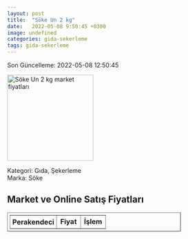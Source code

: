 ```yaml
---
layout: post
title:  "Söke Un 2 kg"
date:   2022-05-08 9:50:45 +0300
image: undefined
categories: gida-sekerleme
tags: gida-sekerleme
---
```


Son Güncelleme: 2022-05-08 12:50:45

<img src="undefined" width="200" alt="Söke Un 2 kg market fiyatları" />

Kategori: Gıda, Şekerleme
<br />
Marka: Söke

<h2>Market ve Online Satış Fiyatları</h2>

<table border="1" style="padding: 5px;width:80%;">
  <tr>
    <td style="padding: 5px;"><strong>Perakendeci</strong></td>
    <td><strong>Fiyat</strong></td>
    <td><strong>İşlem</strong></td>
  </tr>
  
</table>
